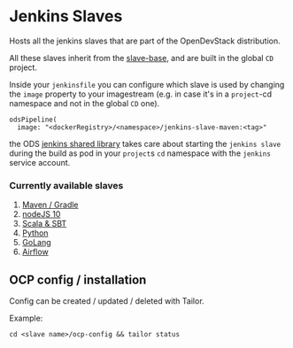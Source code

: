 # Jenkins Slaves

Hosts all the jenkins slaves that are part of the OpenDevStack distribution.

All these slaves inherit from the [slave-base](https://github.com/opendevstack/ods-core/tree/master/jenkins/slave-base), and are built in the global `CD` project. 

Inside your `jenkinsfile` you can configure which slave is used by changing the `image` property to your imagestream (e.g. in case it's in a `project`-cd namespace and not in the global `CD` one).
```
odsPipeline(
  image: "<dockerRegistry>/<namespace>/jenkins-slave-maven:<tag>"
```
the ODS [jenkins shared library](https://github.com/opendevstack/ods-jenkins-shared-library) takes care about starting the `jenkins slave` during the build as pod in your `project`s `cd` namespace with the `jenkins` service account.

### Currently available slaves
1. [Maven / Gradle](maven/README.md) 
1. [nodeJS 10](nodejs10-angular/README.md)
1. [Scala & SBT](scala/README.md)
1. [Python](python/README.md)
1. [GoLang](golang/README.md)
1. [Airflow](airflow/README.md)

## OCP config / installation

Config can be created / updated / deleted with Tailor.

Example:
```
cd <slave name>/ocp-config && tailor status
```
